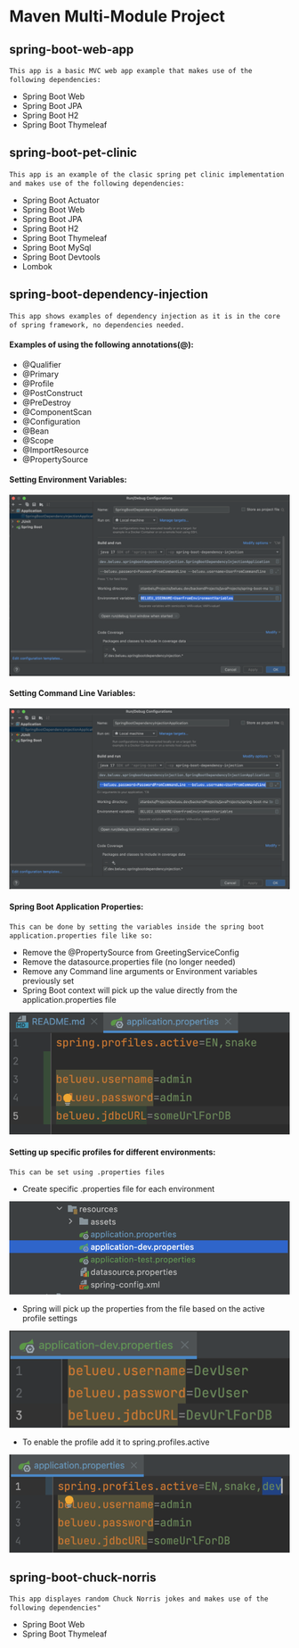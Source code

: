 # Maven Multi-Module Project

## spring-boot-web-app

    This app is a basic MVC web app example that makes use of the following dependencies:

- Spring Boot Web
- Spring Boot JPA
- Spring Boot H2
- Spring Boot Thymeleaf

## spring-boot-pet-clinic

    This app is an example of the clasic spring pet clinic implementation and makes use of the following dependencies:

- Spring Boot Actuator
- Spring Boot Web
- Spring Boot JPA
- Spring Boot H2
- Spring Boot Thymeleaf
- Spring Boot MySql
- Spring Boot Devtools
- Lombok

## spring-boot-dependency-injection

    This app shows examples of dependency injection as it is in the core of spring framework, no dependencies needed.

#### Examples of using the following annotations(@):

- @Qualifier
- @Primary
- @Profile
- @PostConstruct
- @PreDestroy
- @ComponentScan
- @Configuration
- @Bean
- @Scope
- @ImportResource
- @PropertySource

#### Setting Environment Variables:

![](spring-boot-dependency-injection/src/main/resources/assets/Screenshot%202022-02-21%20at%2003.05.33.png)

#### Setting Command Line Variables:

![](spring-boot-dependency-injection/src/main/resources/assets/Screenshot%202022-02-21%20at%2003.05.57.png)

#### Spring Boot Application Properties:

    This can be done by setting the variables inside the spring boot application.properties file like so:

- Remove the @PropertySource from GreetingServiceConfig
- Remove the datasource.properties file (no longer needed)
- Remove any Command line arguments or Environment variables previously set
- Spring Boot context will pick up the value directly from the application.properties file

![](spring-boot-dependency-injection/src/main/resources/assets/Screenshot%202022-02-21%20at%2003.26.42.png)

#### Setting up specific profiles for different environments:

    This can be set using .properties files

- Create specific .properties file for each environment

![](spring-boot-dependency-injection/src/main/resources/assets/Screenshot%202022-02-22%20at%2011.02.55.png)

- Spring will pick up the properties from the file based on the active profile settings

![](spring-boot-dependency-injection/src/main/resources/assets/Screenshot%202022-02-22%20at%2011.15.03.png)

- To enable the profile add it to spring.profiles.active

![](spring-boot-dependency-injection/src/main/resources/assets/Screenshot%202022-02-22%20at%2011.26.24.png)

## spring-boot-chuck-norris

    This app displayes random Chuck Norris jokes and makes use of the following dependencies"

- Spring Boot Web
- Spring Boot Thymeleaf